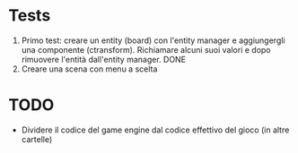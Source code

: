
# Tests
1. Primo test: creare un entity (board) con l'entity manager e aggiungergli una componente (ctransform). Richiamare alcuni suoi valori e dopo rimuovere l'entità dall'entity manager. DONE
2. Creare una scena con menu a scelta

# TODO
- Dividere il codice del game engine dal codice effettivo del gioco (in altre cartelle)

